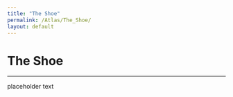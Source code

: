 ```yaml
---
title: "The Shoe"
permalink: /Atlas/The_Shoe/
layout: default
---
```


# The Shoe
---

placeholder text
